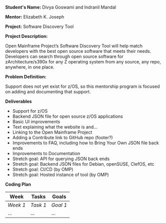 **Student's Name:** Divya Goswami and Indranil Mandal

**Mentor:** Elizabeth K. Joseph

**Project:** Software Discovery Tool

**Project Description:** 

Open Mainframe Project’s Software Discovery Tool will help match developers with the best open source software that meets their needs. Developers can search through open source software for zArchitecture/s390x for any Z operating system from any source, any repo, anywhere, in one place. 

**Problem Definition:**

Support does not yet exist for z/OS, so this mentorship program is focused on adding and documenting that support.

**Deliverables**

 * Support for z/OS
 * Backend JSON file for open source z/OS applications
 * Basic UI improvements
 * Text explaining what the website is and...
  * Linking to the Open Mainframe Project
  * Adding a Contribute link to GitHub repo (footer?)
 * Improvements to FAQ, including how to Bring Your Own JSON file back ends
 * Improvements to Documentation
 * Stretch goal: API for querying JSON back ends
 * Stretch goal: Backend JSON files for Debian, openSUSE, ClefOS, etc
 * Stretch goal: CI/CD (by OMP)
 * Stretch goal: Hosted instance of tool (by OMP)

**Coding Plan**

| Week | Tasks | Goals |
|------|-------|-------|
| _Week 1_ | _Task 1_ | _Goal 1_ |
| ... | ... | ... |
